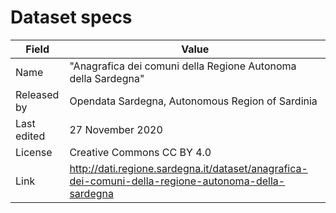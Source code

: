 # Dataset specs

| Field       | Value                                                                                                |
|-------------|------------------------------------------------------------------------------------------------------|
| Name        | "Anagrafica dei comuni della Regione Autonoma della Sardegna"                                        |
| Released by | Opendata Sardegna, Autonomous Region of Sardinia                                                     |
| Last edited | 27 November 2020                                                                                     |
| License     | Creative Commons CC BY 4.0                                                                           |
| Link        | http://dati.regione.sardegna.it/dataset/anagrafica-dei-comuni-della-regione-autonoma-della-sardegna  |